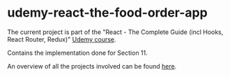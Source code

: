 # udemy-react-the-food-order-app

The current project is part of the "React - The Complete Guide (incl Hooks, React Router, Redux)" [Udemy course](https://www.udemy.com/course/react-the-complete-guide-incl-redux/).

Contains the implementation done for Section 11.

An overview of all the projects involved can be found [here](https://github.com/mariamihai/udemy-react-overview).
